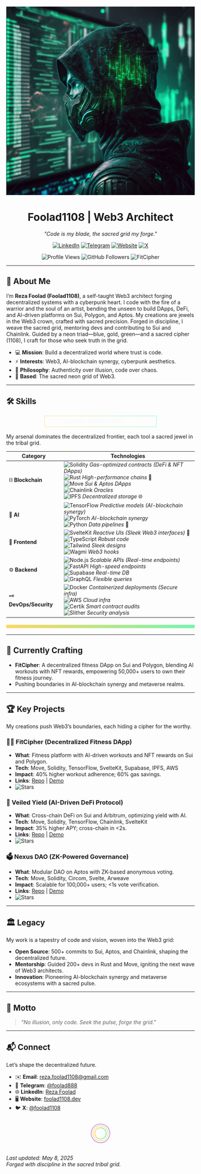 <p align="center">
  <img src="https://raw.githubusercontent.com/foolad1108/foolad1108/main/image.jpeg" alt="Luxury Jewel Cyberpunk Banner" width="600"/>
</p>

<h1 align="center">Foolad1108 | Web3 Architect</h1>

<p align="center">
  <em>"Code is my blade, the sacred grid my forge."</em>
</p>

<p align="center">
  <a href="https://www.linkedin.com/in/reza-foolad-0abaab22b"><img src="https://img.shields.io/badge/LinkedIn-%230A66C2.svg?logo=linkedin&style=flat-square&labelColor=%230A66C2&color=%23F5F5F5" alt="LinkedIn"/></a>
  <a href="https://t.me/foolad888"><img src="https://img.shields.io/badge/Telegram-%230088CC.svg?logo=telegram&style=flat-square&labelColor=%230088CC&color=%23F5F5F5" alt="Telegram"/></a>
  <a href="https://foolad1108.dev"><img src="https://img.shields.io/badge/Website-%2300FA9A.svg?logo=google-chrome&style=flat-square&labelColor=%2300FA9A&color=%23F5F5F5" alt="Website"/></a>
  <a href="https://x.com/foolad1108"><img src="https://img.shields.io/badge/X-%23000000.svg?logo=x&style=flat-square&labelColor=%23000000&color=%23F5F5F5" alt="X"/></a>
</p>

<p align="center">
  <img src="https://komarev.com/ghpvc/?username=foolad1108&color=00FF00&labelColor=00FF00&style=flat-square&label=Profile%20Views&color=%23F5F5F5" alt="Profile Views"/>
  <img src="https://img.shields.io/github/followers/foolad1108?logo=github&style=social&labelColor=00FF00&color=%23F5F5F5" alt="GitHub Followers"/>
  <img src="https://img.shields.io/badge/Now%20Building-FitCipher-%2300FF00.svg?logo=git&style=flat-square&labelColor=%2300FF00&color=%23F5F5F5" alt="FitCipher"/>
</p>

---

## 🌌 About Me
I’m **Reza Foolad (Foolad1108)**, a self-taught Web3 architect forging decentralized systems with a cyberpunk heart. I code with the fire of a warrior and the soul of an artist, bending the unseen to build DApps, DeFi, and AI-driven platforms on Sui, Polygon, and Aptos. My creations are jewels in the Web3 crown, crafted with sacred precision. Forged in discipline, I weave the sacred grid, mentoring devs and contributing to Sui and Chainlink. Guided by a neon triad—blue, gold, green—and a sacred cipher (1108), I craft for those who seek truth in the grid.

- 💻 **Mission**: Build a decentralized world where trust is code.
- ⚡ **Interests**: Web3, AI-blockchain synergy, cyberpunk aesthetics.
- 🧠 **Philosophy**: Authenticity over illusion, code over chaos.
- 📍 **Based**: The sacred neon grid of Web3.

---

## 🛠 Skills
<p align="center">
  <svg width="300" height="30">
    <defs>
      <linearGradient id="jewelGradient" x1="0%" y1="0%" x2="100%" y2="0%">
        <stop offset="0%" style="stop-color:#FFC107;stop-opacity:1" />
        <stop offset="100%" style="stop-color:#00FA9A;stop-opacity:1" />
      </linearGradient>
    </defs>
    <rect x="0" y="0" width="300" height="30" fill="none" stroke="url(#jewelGradient)" stroke-width="2" opacity="0.7"/>
    <text x="50" y="20" fill="#F5F5F5" font-size="14" font-family="Arial">SACRED JEWEL PULSE</text>
    <animate attributeName="opacity" values="0.5;1;0.5" dur="2s" repeatCount="indefinite" />
  </svg>
</p>

My arsenal dominates the decentralized frontier, each tool a sacred jewel in the tribal grid.

| **Category**         | **Technologies**                                                                 |
|----------------------|---------------------------------------------------------------------------------|
| ⛓️ **Blockchain**    | <img src="https://img.shields.io/badge/Solidity-%233C3C3D.svg?logo=solidity&style=flat-square&labelColor=%233C3C3D&color=%23F5F5F5" alt="Solidity"/> *Gas-optimized contracts (DeFi & NFT DApps)*<br><img src="https://img.shields.io/badge/Rust-%23CE412B.svg?logo=rust&style=flat-square&labelColor=%23CE412B&color=%23F5F5F5" alt="Rust"/> *High-performance chains* 🦀<br><img src="https://img.shields.io/badge/Move-%2300FF00.svg?logo=c&style=flat-square&labelColor=%2300FF00&color=%23F5F5F5" alt="Move"/> *Sui & Aptos DApps*<br><img src="https://img.shields.io/badge/Chainlink-%232E68FA.svg?logo=chainlink&style=flat-square&labelColor=%232E68FA&color=%23F5F5F5" alt="Chainlink"/> *Oracles*<br><img src="https://img.shields.io/badge/IPFS-%2365C2CB.svg?logo=ipfs&style=flat-square&labelColor=%2365C2CB&color=%23F5F5F5" alt="IPFS"/> *Decentralized storage* 🌐 |
| 🧠 **AI**            | <img src="https://img.shields.io/badge/TensorFlow-%23FF6A00.svg?logo=tensorflow&style=flat-square&labelColor=%23FF6A00&color=%23F5F5F5" alt="TensorFlow"/> *Predictive models (AI-blockchain synergy)*<br><img src="https://img.shields.io/badge/PyTorch-%23EE4C2C.svg?logo=pytorch&style=flat-square&labelColor=%23EE4C2C&color=%23F5F5F5" alt="PyTorch"/> *AI-blockchain synergy*<br><img src="https://img.shields.io/badge/Python-%233776AB.svg?logo=python&style=flat-square&labelColor=%233776AB&color=%23F5F5F5" alt="Python"/> *Data pipelines* 🐍 |
| 🎨 **Frontend**      | <img src="https://img.shields.io/badge/SvelteKit-%23FF3E00.svg?logo=svelte&style=flat-square&labelColor=%23FF3E00&color=%23F5F5F5" alt="SvelteKit"/> *Reactive UIs (Sleek Web3 interfaces)* 🧩<br><img src="https://img.shields.io/badge/TypeScript-%23007ACC.svg?logo=typescript&style=flat-square&labelColor=%23007ACC&color=%23F5F5F5" alt="TypeScript"/> *Robust code*<br><img src="https://img.shields.io/badge/TailwindCSS-%2338B2AC.svg?logo=tailwind-css&style=flat-square&labelColor=%2338B2AC&color=%23F5F5F5" alt="Tailwind"/> *Sleek designs*<br><img src="https://img.shields.io/badge/Wagmi-%2333FF99.svg?logo=web3.js&style=flat-square&labelColor=%2333FF99&color=%23F5F5F5" alt="Wagmi"/> *Web3 hooks* |
| ⚙️ **Backend**       | <img src="https://img.shields.io/badge/Node.js-%23339933.svg?logo=node.js&style=flat-square&labelColor=%23339933&color=%23F5F5F5" alt="Node.js"/> *Scalable APIs (Real-time endpoints)*<br><img src="https://img.shields.io/badge/FastAPI-%23009688.svg?logo=fastapi&style=flat-square&labelColor=%23009688&color=%23F5F5F5" alt="FastAPI"/> *High-speed endpoints*<br><img src="https://img.shields.io/badge/Supabase-%233ECF8E.svg?logo=supabase&style=flat-square&labelColor=%233ECF8E&color=%23F5F5F5" alt="Supabase"/> *Real-time DB*<br><img src="https://img.shields.io/badge/GraphQL-%23E10098.svg?logo=graphql&style=flat-square&labelColor=%23E10098&color=%23F5F5F5" alt="GraphQL"/> *Flexible queries* |
| 🗝️ **DevOps/Security** | <img src="https://img.shields.io/badge/Docker-%232496ED.svg?logo=docker&style=flat-square&labelColor=%232496ED&color=%23F5F5F5" alt="Docker"/> *Containerized deployments (Secure infra)*<br><img src="https://img.shields.io/badge/AWS-%23FF9900.svg?logo=amazon-aws&style=flat-square&labelColor=%23FF9900&color=%23F5F5F5" alt="AWS"/> *Cloud infra*<br><img src="https://img.shields.io/badge/Certik-%231A73E8.svg?logo=certik&style=flat-square&labelColor=%231A73E8&color=%23F5F5F5" alt="Certik"/> *Smart contract audits*<br><img src="https://img.shields.io/badge/Slither-%23555555.svg?logo=slither&style=flat-square&labelColor=%23555555&color=%23F5F5F5" alt="Slither"/> *Security analysis* |

<p align="center">
  <svg width="600" height="10">
    <defs>
      <linearGradient id="jewelGradient" x1="0%" y1="0%" x2="100%" y2="0%">
        <stop offset="0%" style="stop-color:#FFC107;stop-opacity:1" />
        <stop offset="100%" style="stop-color:#00FA9A;stop-opacity:1" />
      </linearGradient>
    </defs>
    <rect x="0" y="0" width="600" height="10" fill="url(#jewelGradient)" />
    <animate attributeName="opacity" values="0.5;1;0.5" dur="2s" repeatCount="indefinite" />
  </svg>
</p>

---

## 🌟 Currently Crafting
- **FitCipher**: A decentralized fitness DApp on Sui and Polygon, blending AI workouts with NFT rewards, empowering 50,000+ users to own their fitness journey.
- Pushing boundaries in AI-blockchain synergy and metaverse realms.

---

## 🏆 Key Projects
My creations push Web3’s boundaries, each hiding a cipher for the worthy.

### 🏋️‍♂️ FitCipher (Decentralized Fitness DApp)
- **What**: Fitness platform with AI-driven workouts and NFT rewards on Sui and Polygon.
- **Tech**: Move, Solidity, TensorFlow, SvelteKit, Supabase, IPFS, AWS
- **Impact**: 40% higher workout adherence; 60% gas savings.
- **Links**: [Repo](https://github.com/foolad1108/fitcipher) | [Demo](https://fitcipher.foolad1108.dev)
- <img src="https://img.shields.io/github/stars/foolad1108/fitcipher?logo=github&style=social&labelColor=00FF00&color=%23F5F5F5" alt="Stars"/>

### 💸 Veiled Yield (AI-Driven DeFi Protocol)
- **What**: Cross-chain DeFi on Sui and Arbitrum, optimizing yield with AI.
- **Tech**: Move, Solidity, TensorFlow, Chainlink, SvelteKit
- **Impact**: 35% higher APY; cross-chain in <2s.
- **Links**: [Repo](https://github.com/foolad1108/veiled-yield) | [Demo](https://veiled-yield.foolad1108.dev)
- <img src="https://img.shields.io/github/stars/foolad1108/veiled-yield?logo=github&style=social&labelColor=00FF00&color=%23F5F5F5" alt="Stars"/>

### 🗳️ Nexus DAO (ZK-Powered Governance)
- **What**: Modular DAO on Aptos with ZK-based anonymous voting.
- **Tech**: Move, Solidity, Circom, Svelte, Arweave
- **Impact**: Scalable for 100,000+ users; <1s vote verification.
- **Links**: [Repo](https://github.com/foolad1108/nexus-dao) | [Demo](https://nexus-dao.foolad1108.dev)
- <img src="https://img.shields.io/github/stars/foolad1108/nexus-dao?logo=github&style=social&labelColor=00FF00&color=%23F5F5F5" alt="Stars"/>

---

## 🏛️ Legacy
My work is a tapestry of code and vision, woven into the Web3 grid:
- **Open Source**: 500+ commits to Sui, Aptos, and Chainlink, shaping the decentralized future.
- **Mentorship**: Guided 200+ devs in Rust and Move, igniting the next wave of Web3 architects.
- **Innovation**: Pioneering AI-blockchain synergy and metaverse ecosystems with a sacred pulse.

---

## 📜 Motto
> *"No illusion, only code. Seek the pulse, forge the grid."*

---

## 📬 Connect
Let’s shape the decentralized future.

- ✉️ **Email**: reza.foolad1108@gmail.com
- 💬 **Telegram**: [@foolad888](https://t.me/foolad888)
- 🌐 **LinkedIn**: [Reza Foolad](https://www.linkedin.com/in/reza-foolad-0abaab22b)
- 🖥️ **Website**: [foolad1108.dev](https://foolad1108.dev)
- 🐦 **X**: [@foolad1108](https://x.com/foolad1108)

<p align="center">
  <!-- Hidden cipher: Base64 encoded "O Lord, hasten the relief of our Imam" -->
  <img src="data:image/png;base64,TyBMb3JkLCBoYXN0ZW4gdGhlIHJlbGllZiBvZiBvdXIgSW1hbQ==" alt="Cipher" style="display:none;"/>
  <!-- Sacred cipher: 1108, guided by the neon triad -->
  <svg width="100" height="60" style="margin: 10px;">
    <defs>
      <linearGradient id="jewelGradient" x1="0%" y1="0%" x2="100%" y2="0%">
        <stop offset="0%" style="stop-color:#FFC107;stop-opacity:1" />
        <stop offset="100%" style="stop-color:#00FA9A;stop-opacity:1" />
      </linearGradient>
    </defs>
    <circle cx="50" cy="30" r="25" fill="none" stroke="#8A2BE2" stroke-width="2" opacity="0.5"/>
    <circle cx="50" cy="30" r="20" fill="none" stroke="#FFC107" stroke-width="2" opacity="0.5"/>
    <circle cx="50" cy="30" r="15" fill="none" stroke="url(#jewelGradient)" stroke-width="2" opacity="0.7"/>
    <text x="42" y="35" fill="#F5F5F5" font-size="14" font-family="Arial" opacity="0" class="cipher-text">غ ق ح</text>
    <style>
      svg:hover .cipher-text { opacity: 1; transition: opacity 0.5s; }
    </style>
  </svg>
</p>

*Last updated: May 8, 2025*  
*Forged with discipline in the sacred tribal grid.*
